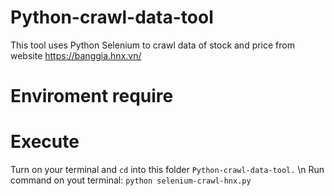 # Python-crawl-data-tool

This tool uses Python Selenium to crawl data of stock and price from website https://banggia.hnx.vn/


# Enviroment require


# Execute
Turn on your terminal and `cd` into this folder `Python-crawl-data-tool.` \n
Run command on yout terminal: `python selenium-crawl-hnx.py`